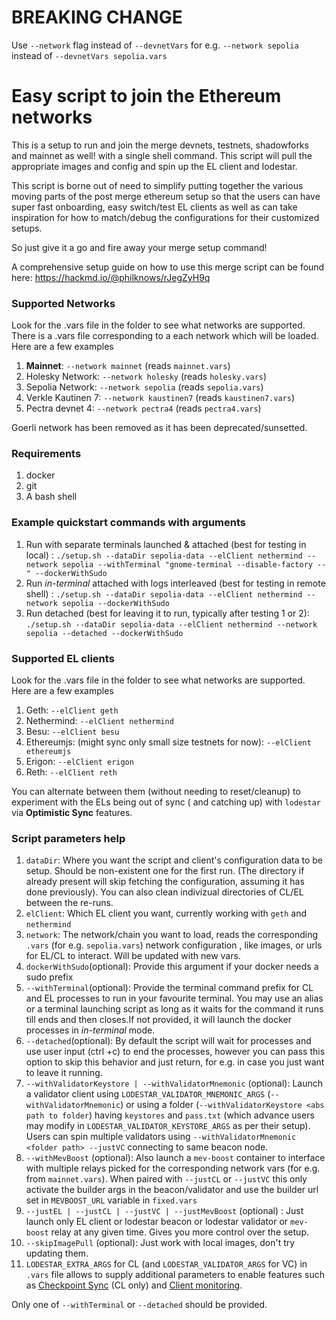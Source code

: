 # BREAKING CHANGE

Use `--network` flag instead of `--devnetVars` for e.g. `--network sepolia` instead of `--devnetVars sepolia.vars`

# Easy script to join the Ethereum networks

This is a setup to run and join the merge devnets, testnets, shadowforks and mainnet as well! with a single shell command. This script will pull the appropriate images and config and spin up the EL client and lodestar.

This script is borne out of need to simplify putting together the various moving parts of the post merge ethereum setup so that the users can have super fast onboarding, easy switch/test EL clients as well as can take inspiration for how to match/debug the configurations for their customized setups.

So just give it a go and fire away your merge setup command!

A comprehensive setup guide on how to use this merge script can be found here: https://hackmd.io/@philknows/rJegZyH9q

### Supported Networks

Look for the .vars file in the folder to see what networks are supported. There is a .vars file corresponding to a each network which will be loaded. Here are a few examples

1. **Mainnet**: `--network mainnet` (reads `mainnet.vars`)
2. Holesky Network: `--network holesky` (reads `holesky.vars`)
3. Sepolia Network: `--network sepolia` (reads `sepolia.vars`)
4. Verkle Kautinen 7: `--network kaustinen7` (reads `kaustinen7.vars`)
5. Pectra devnet 4: `--network pectra4` (reads `pectra4.vars`)

Goerli network has been removed as it has been deprecated/sunsetted.

### Requirements

1. docker
2. git
3. A bash shell

### Example quickstart commands with arguments 

1. Run with separate terminals launched & attached (best for testing in local) :
   `./setup.sh --dataDir sepolia-data --elClient nethermind --network sepolia --withTerminal "gnome-terminal --disable-factory --" --dockerWithSudo `
2. Run _in-terminal_ attached with logs interleaved (best for testing in remote shell) :
   `./setup.sh --dataDir sepolia-data --elClient nethermind --network sepolia --dockerWithSudo`
3. Run detached (best for leaving it to run, typically after testing 1 or 2):
   `./setup.sh --dataDir sepolia-data --elClient nethermind --network sepolia --detached --dockerWithSudo`

### Supported EL clients

Look for the .vars file in the folder to see what networks are supported. Here are a few examples

1. Geth: `--elClient geth`
2. Nethermind: `--elClient nethermind`
3. Besu: `--elClient besu`
4. Ethereumjs: (might sync only small size testnets for now): `--elClient ethereumjs`
5. Erigon: `--elClient erigon`
6. Reth: `--elClient reth`

You can alternate between them (without needing to reset/cleanup) to experiment with the ELs being out of sync ( and catching up) with `lodestar` via **Optimistic Sync** features.

### Script parameters help

1. `dataDir`: Where you want the script and client's configuration data to be setup. Should be non-existent one for the first run. (The directory if already present will skip fetching the configuration, assuming it has done previously). You can also clean indivizual directories of CL/EL between the re-runs.
2. `elClient`: Which EL client you want, currently working with `geth` and `nethermind`
3. `network`: The network/chain you want to load, reads the corresponding `.vars` (for e.g. `sepolia.vars`) network configuration , like images, or urls for EL/CL to interact. Will be updated with new vars.
4. `dockerWithSudo`(optional): Provide this argument if your docker needs a sudo prefix
5. `--withTerminal`(optional): Provide the terminal command prefix for CL and EL processes to run in your favourite terminal.
   You may use an alias or a terminal launching script as long as it waits for the command it runs till ends and then closes.If not provided, it will launch the docker processes in _in-terminal_ mode.
6. `--detached`(optional): By default the script will wait for processes and use user input (ctrl +c) to end the processes, however you can pass this option to skip this behavior and just return, for e.g. in case you just want to leave it running.
7. `--withValidatorKeystore | --withValidatorMnemonic` (optional): Launch a validator client using `LODESTAR_VALIDATOR_MNEMONIC_ARGS` (`--withValidatorMnemonic`) or using a folder (`--withValidatorKeystore <abs path to folder`) having `keystores` and `pass.txt` (which advance users may modify in `LODESTAR_VALIDATOR_KEYSTORE_ARGS` as per their setup).
   Users can spin multiple validators using `--withValidatorMnemonic <folder path> --justVC` connecting to same beacon node.
8. `--withMevBoost` (optional): Also launch a `mev-boost` container to interface with multiple relays picked for the corresponding network vars (for e.g. from `mainnet.vars`). When paired with `--justCL` or `--justVC` this only activate the builder args in the beacon/validator and use the builder url set in `MEVBOOST_URL` variable in `fixed.vars`
9. `--justEL | --justCL | --justVC | --justMevBoost` (optional) : Just launch only EL client or lodestar beacon or lodestar validator or `mev-boost` relay  at any given time. Gives you more control over the setup.
10. `--skipImagePull` (optional): Just work with local images, don't try updating them.
11. `LODESTAR_EXTRA_ARGS` for CL (and `LODESTAR_VALIDATOR_ARGS` for VC) in `.vars` file allows to supply additional parameters to enable features such as [Checkpoint Sync](https://chainsafe.github.io/lodestar/usage/beacon-management/#checkpoint-sync) (CL only) and [Client monitoring](https://chainsafe.github.io/lodestar/usage/client-monitoring/).

Only one of `--withTerminal` or `--detached` should be provided.
